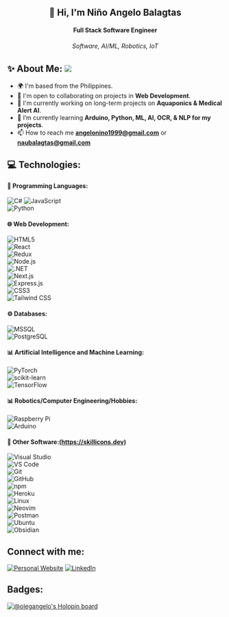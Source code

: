 <h2 align="center"> 👋 Hi, I'm Niño Angelo Balagtas</h2> 
<h4 align="center">Full Stack Software Engineer</h4>
<h6 align="center">Software, AI/ML, Robotics, IoT</h6>


## ✨ About Me: ![](https://komarev.com/ghpvc/?username=OlegAngelo)
- 🌍 I'm based from the Philippines.
- 🤝 I'm open to collaborating on projects in **Web Development**.
- 🚀 I'm currently working on long-term projects on **Aquaponics & Medical Alert AI**.
- 🌱 I’m currently learning **Arduino, Python, ML, AI, OCR, & NLP for my projects**.
- 📫 How to reach me **angelonino1999@gmail.com** or **naubalagtas@gmail.com**


## 💻 Technologies:

#### 🔎 Programming Languages:
![C#](https://img.shields.io/badge/C%23-%23239120.svg?style=for-the-badge&logo=c-sharp&logoColor=white)
![JavaScript](https://img.shields.io/badge/JavaScript-%23F7DF1E.svg?style=for-the-badge&logo=javascript&logoColor=black)  
![Python](https://img.shields.io/badge/python-3670A0?style=for-the-badge&logo=python&logoColor=F7CA3F)


#### 🌐 Web Development:
![HTML5](https://img.shields.io/badge/HTML5-%23E34F26.svg?style=for-the-badge&logo=html5&logoColor=white)  
![React](https://img.shields.io/badge/React-%2361DAFB.svg?style=for-the-badge&logo=react&logoColor=black)  
![Redux](https://img.shields.io/badge/Redux-%23593D88.svg?style=for-the-badge&logo=redux&logoColor=white)  
![Node.js](https://img.shields.io/badge/Node.js-%236DA55F.svg?style=for-the-badge&logo=node.js&logoColor=white)  
![.NET](https://img.shields.io/badge/.NET-%23512BD4.svg?style=for-the-badge&logo=dotnet&logoColor=white)  
![Next.js](https://img.shields.io/badge/Next.js-%23000000.svg?style=for-the-badge&logo=next.js&logoColor=white)  
![Express.js](https://img.shields.io/badge/Express.js-%23000000.svg?style=for-the-badge&logo=express&logoColor=white)  
![CSS3](https://img.shields.io/badge/CSS3-%231572B6.svg?style=for-the-badge&logo=css3&logoColor=white)  
![Tailwind CSS](https://img.shields.io/badge/TailwindCSS-%2338B2AC.svg?style=for-the-badge&logo=tailwind-css&logoColor=white)



#### ⚙️ Databases:
![MSSQL](https://img.shields.io/badge/Microsoft%20SQL%20Server-%23CC2927.svg?style=for-the-badge&logo=microsoft-sql-server&logoColor=white)  
![PostgreSQL](https://img.shields.io/badge/PostgreSQL-%23316192.svg?style=for-the-badge&logo=postgresql&logoColor=white)


#### 📊 Artificial Intelligence and Machine Learning:
![PyTorch](https://img.shields.io/badge/PyTorch-%23EE4C2C.svg?style=for-the-badge&logo=pytorch&logoColor=white)  
![scikit-learn](https://img.shields.io/badge/scikit--learn-%23F7931E.svg?style=for-the-badge&logo=scikit-learn&logoColor=white)  
![TensorFlow](https://img.shields.io/badge/TensorFlow-%23FF6F00.svg?style=for-the-badge&logo=tensorflow&logoColor=white)


#### 📊 Robotics/Computer Engineering/Hobbies:
![Raspberry Pi](https://img.shields.io/badge/Raspberry%20Pi-%23A22846.svg?style=for-the-badge&logo=raspberry-pi&logoColor=white)  
![Arduino](https://img.shields.io/badge/Arduino-%2300979D.svg?style=for-the-badge&logo=arduino&logoColor=white)


#### 🌟 Other Software:(https://skillicons.dev)
![Visual Studio](https://img.shields.io/badge/Visual%20Studio-%235C2D91.svg?style=for-the-badge&logo=visual-studio&logoColor=white)  
![VS Code](https://img.shields.io/badge/VS%20Code-%23007ACC.svg?style=for-the-badge&logo=visual-studio-code&logoColor=white)  
![Git](https://img.shields.io/badge/Git-%23F05033.svg?style=for-the-badge&logo=git&logoColor=white)  
![GitHub](https://img.shields.io/badge/GitHub-%23181717.svg?style=for-the-badge&logo=github&logoColor=white)  
![npm](https://img.shields.io/badge/npm-%23CB3837.svg?style=for-the-badge&logo=npm&logoColor=white)  
![Heroku](https://img.shields.io/badge/Heroku-%23430098.svg?style=for-the-badge&logo=heroku&logoColor=white)  
![Linux](https://img.shields.io/badge/Linux-%23FCC624.svg?style=for-the-badge&logo=linux&logoColor=black)  
![Neovim](https://img.shields.io/badge/Neovim-%2357A143.svg?style=for-the-badge&logo=neovim&logoColor=white)  
![Postman](https://img.shields.io/badge/Postman-%23FF6C37.svg?style=for-the-badge&logo=postman&logoColor=white)  
![Ubuntu](https://img.shields.io/badge/Ubuntu-%23E95420.svg?style=for-the-badge&logo=ubuntu&logoColor=white)  
![Obsidian](https://img.shields.io/badge/Obsidian-%236665F1.svg?style=for-the-badge&logo=obsidian&logoColor=white)


## Connect with me:

[![Personal Website](https://img.shields.io/badge/Website-%23082E4E.svg?style=for-the-badge&textColor=EAB41F)](https://portfolioangelo.netlify.app/) [![LinkedIn](https://img.shields.io/badge/LinkedIn-0077B5?style=for-the-badge&logo=linkedin&logoColor=white)](https://www.linkedin.com/in/nbalagtas/) 


## Badges:
[![@olegangelo's Holopin board](https://holopin.me/olegangelo)](https://holopin.io/@olegangelo)

